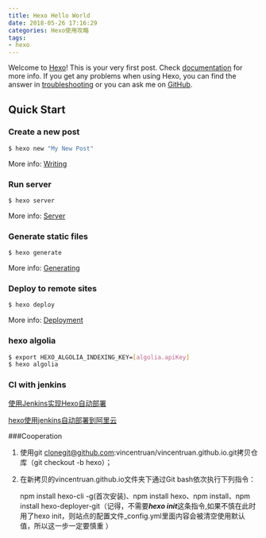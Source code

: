 ```yaml
---
title: Hexo Hello World
date: 2018-05-26 17:16:29
categories: Hexo使用攻略
tags:
- hexo
---
```

Welcome to [Hexo](https://hexo.io/)! This is your very first post. Check [documentation](https://hexo.io/docs/) for more info. If you get any problems when using Hexo, you can find the answer in [troubleshooting](https://hexo.io/docs/troubleshooting.html) or you can ask me on [GitHub](https://github.com/hexojs/hexo/issues).

<!-- more -->

## Quick Start

### Create a new post

``` bash
$ hexo new "My New Post"
```

More info: [Writing](https://hexo.io/docs/writing.html)

### Run server

``` bash
$ hexo server
```

More info: [Server](https://hexo.io/docs/server.html)

### Generate static files

``` bash
$ hexo generate
```

More info: [Generating](https://hexo.io/docs/generating.html)

### Deploy to remote sites

``` bash
$ hexo deploy
```

More info: [Deployment](https://hexo.io/docs/deployment.html)

### hexo algolia

```bash
$ export HEXO_ALGOLIA_INDEXING_KEY=[algolia.apiKey]
$ hexo algolia
```

### CI with jenkins

[使用Jenkins实现Hexo自动部署](http://www.niugm.me/2018/02/16/jenkins/)

[hexo使用jenkins自动部署到阿里云](https://juejin.im/post/5adae7ee51882567127817ea)

###Cooperation

1. 使用git clonegit@github.com:vincentruan/vincentruan.github.io.git拷贝仓库（git checkout -b hexo）； 

2. 在新拷贝的vincentruan.github.io文件夹下通过Git bash依次执行下列指令：

   npm install hexo-cli -g(首次安装)、npm install hexo、npm install、npm install hexo-deployer-git（记得，不需要***hexo init***这条指令,如果不慎在此时用了hexo init，则站点的配置文件_config.yml里面内容会被清空使用默认值，所以这一步一定要慎重 ）

